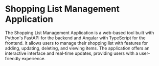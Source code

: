 # Shopping List Management Application

The Shopping List Management Application is a web-based tool built with Python's FastAPI for the backend and Angular with TypeScript for the frontend. 
It allows users to manage their shopping list with features for adding, updating, deleting, and viewing items. 
The application offers an interactive interface and real-time updates, providing users with a user-friendly experience.

